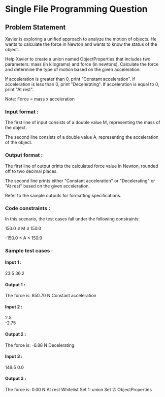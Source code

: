 # Single File Programming Question

## Problem Statement

Xavier is exploring a unified approach to analyze the motion of objects. He wants to calculate the force in Newton and wants to know the status of the object.

Help Xavier to create a union named ObjectProperties that includes two parameters: mass (in kilograms) and force (in newtons). Calculate the force and determine the type of motion based on the given acceleration:

If acceleration is greater than 0, print "Constant acceleration".
If acceleration is less than 0, print "Decelerating".
If acceleration is equal to 0, print "At rest".

Note: Force = mass x acceleration

### Input format :

The first line of input consists of a double value M, representing the mass of the object.

The second line consists of a double value A, representing the acceleration of the object.

### Output format :

The first line of output prints the calculated force value in Newton, rounded off to two decimal places.

The second line prints either "Constant acceleration" or "Decelerating" or "At rest" based on the given acceleration.

Refer to the sample outputs for formatting specifications.

### Code constraints :

In this scenario, the test cases fall under the following constraints:

150.0 ≤ M ≤ 150.0

-150.0 ≤ A ≤ 150.0

### Sample test cases :

#### Input 1 :

23.5
36.2

#### Output 1 :

The force is: 850.70 N
Constant acceleration

#### Input 2 :

2.5\
-2.75

#### Output 2 :

The force is: -6.88 N
Decelerating

#### Input 3 :

149.5
0.0

#### Output 3 :

The force is: 0.00 N
At rest
Whitelist
Set 1:
union
Set 2:
ObjectProperties

